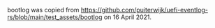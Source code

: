 bootlog was copied from
https://github.com/puiterwijk/uefi-eventlog-rs/blob/main/test_assets/bootlog
on 16 April 2021.
